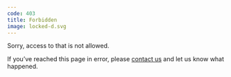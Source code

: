 ```yaml
---
code: 403
title: Forbidden
image: locked-d.svg
---
```

Sorry, access to that is not allowed.

If you’ve reached this page in error,
please [contact us](https://www.ted.com/contact)
and let us know what happened.
